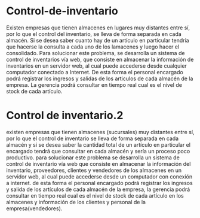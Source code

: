 # Control-de-inventario

Existen empresas que tienen almacenes en lugares muy distantes entre sí, por lo que el control del inventario, se lleva de forma separada en cada almacén. Si se desea saber cuanto hay de un artículo en particular tendría que hacerse la consulta a cada uno de los lamacenes y luego hacer el consolidado. Para solucionar este problema, se desarrolla un sistema de control de inventarios vía web, que consiste en almacenar la información de inventarios en un servidor web, al cual puede accederse desde cualquier computador conectado a Internet. De esta forma el personal encargado podrá registrar los ingresos y salidas de los articulos de cada almacén de la empresa. La gerencia podrá consultar en tiempo real cual es el nivel de stock de cada artículo.

# Control de inventario.2
existen empresas que tienen almacenes (sucursales) muy distantes entre sí, por lo que el control de inventario se lleva de forma separada en cada almacén y si se desea saber la cantidad total de un artículo en particular el encargado tendrá que consultar en cada almacén y sería un proceso poco productivo. para solucionar este problema se desarrolla un sistema de control de inventario vía web que consiste en almacenar la información del inventario, proveedores, clientes y vendedores de los almacenes en un servidor web, al cual puede accederse desde un computador con conexión a internet. de esta forma el personal encargado podrá registrar los ingresos y salida de los artículos de cada almacén de la empresa, la gerencia podrá consultar en tiempo real cual es el nivel de stock de cada artículo en los almacenes y información de los clientes y personal de la empresa(vendedores).